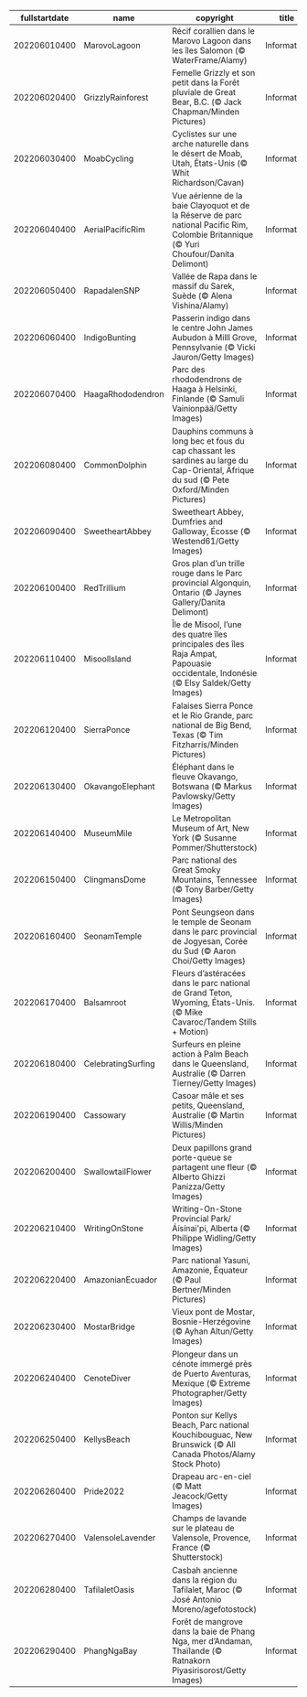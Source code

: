 |fullstartdate|name|copyright|title|image|
|--|--|--|--|--|
202206010400|MarovoLagoon|Récif corallien dans le Marovo Lagoon dans les îles Salomon (© WaterFrame/Alamy)|Information|![](/fr-CA/2022/06/202206010400MarovoLagoon.jpg)|
202206020400|GrizzlyRainforest|Femelle Grizzly et son petit dans la Forêt pluviale de Great Bear, B.C. (© Jack Chapman/Minden Pictures)|Information|![](/fr-CA/2022/06/202206020400GrizzlyRainforest.jpg)|
202206030400|MoabCycling|Cyclistes sur une arche naturelle dans le désert de Moab, Utah, États-Unis (© Whit Richardson/Cavan)|Information|![](/fr-CA/2022/06/202206030400MoabCycling.jpg)|
202206040400|AerialPacificRim|Vue aérienne de la baie Clayoquot et de la Réserve de parc national Pacific Rim, Colombie Britannique (© Yuri Choufour/Danita Delimont)|Information|![](/fr-CA/2022/06/202206040400AerialPacificRim.jpg)|
202206050400|RapadalenSNP|Vallée de Rapa dans le massif du Sarek, Suède (© Alena Vishina/Alamy)|Information|![](/fr-CA/2022/06/202206050400RapadalenSNP.jpg)|
202206060400|IndigoBunting|Passerin indigo dans le centre John James Aubudon à Milll Grove, Pennsylvanie (© Vicki Jauron/Getty Images)|Information|![](/fr-CA/2022/06/202206060400IndigoBunting.jpg)|
202206070400|HaagaRhododendron|Parc des rhododendrons de Haaga à Helsinki, Finlande (© Samuli Vainionpää/Getty Images)|Information|![](/fr-CA/2022/06/202206070400HaagaRhododendron.jpg)|
202206080400|CommonDolphin|Dauphins communs à long bec et fous du cap chassant les sardines au large du Cap-Oriental, Afrique du sud (© Pete Oxford/Minden Pictures)|Information|![](/fr-CA/2022/06/202206080400CommonDolphin.jpg)|
202206090400|SweetheartAbbey|Sweetheart Abbey, Dumfries and Galloway, Écosse (© Westend61/Getty Images)|Information|![](/fr-CA/2022/06/202206090400SweetheartAbbey.jpg)|
202206100400|RedTrillium|Gros plan d’un trille rouge dans le Parc provincial Algonquin, Ontario (© Jaynes Gallery/Danita Delimont)|Information|![](/fr-CA/2022/06/202206100400RedTrillium.jpg)|
202206110400|MisoolIsland|Île de Misool, l’une des quatre îles principales des îles Raja Ampat, Papouasie occidentale, Indonésie (© Elsy Saldek/Getty Images)|Information|![](/fr-CA/2022/06/202206110400MisoolIsland.jpg)|
202206120400|SierraPonce|Falaises Sierra Ponce et le Rio Grande, parc national de Big Bend, Texas (© Tim Fitzharris/Minden Pictures)|Information|![](/fr-CA/2022/06/202206120400SierraPonce.jpg)|
202206130400|OkavangoElephant|Éléphant dans le fleuve Okavango, Botswana (© Markus Pavlowsky/Getty Images)|Information|![](/fr-CA/2022/06/202206130400OkavangoElephant.jpg)|
202206140400|MuseumMile|Le Metropolitan Museum of Art, New York (© Susanne Pommer/Shutterstock)|Information|![](/fr-CA/2022/06/202206140400MuseumMile.jpg)|
202206150400|ClingmansDome|Parc national des Great Smoky Mountains, Tennessee (© Tony Barber/Getty Images)|Information|![](/fr-CA/2022/06/202206150400ClingmansDome.jpg)|
202206160400|SeonamTemple|Pont Seungseon dans le temple de Seonam dans le parc provincial de Jogyesan, Corée du Sud (© Aaron Choi/Getty Images)|Information|![](/fr-CA/2022/06/202206160400SeonamTemple.jpg)|
202206170400|Balsamroot|Fleurs d’astéracées dans le parc national de Grand Teton, Wyoming, États-Unis. (© Mike Cavaroc/Tandem Stills + Motion)|Information|![](/fr-CA/2022/06/202206170400Balsamroot.jpg)|
202206180400|CelebratingSurfing|Surfeurs en pleine action à Palm Beach dans le Queensland, Australie (© Darren Tierney/Getty Images)|Information|![](/fr-CA/2022/06/202206180400CelebratingSurfing.jpg)|
202206190400|Cassowary|Casoar mâle et ses petits, Queensland, Australie (© Martin Willis/Minden Pictures)|Information|![](/fr-CA/2022/06/202206190400Cassowary.jpg)|
202206200400|SwallowtailFlower|Deux papillons grand porte-queue se partagent une fleur (© Alberto Ghizzi Panizza/Getty Images)|Information|![](/fr-CA/2022/06/202206200400SwallowtailFlower.jpg)|
202206210400|WritingOnStone|Writing-On-Stone Provincial Park/Áísínai'pi, Alberta (© Philippe Widling/Getty Images)|Information|![](/fr-CA/2022/06/202206210400WritingOnStone.jpg)|
202206220400|AmazonianEcuador|Parc national Yasuni, Amazonie, Équateur (© Paul Bertner/Minden Pictures)|Information|![](/fr-CA/2022/06/202206220400AmazonianEcuador.jpg)|
202206230400|MostarBridge|Vieux pont de Mostar, Bosnie-Herzégovine (© Ayhan Altun/Getty Images)|Information|![](/fr-CA/2022/06/202206230400MostarBridge.jpg)|
202206240400|CenoteDiver|Plongeur dans un cénote immergé près de Puerto Aventuras, Mexique (© Extreme Photographer/Getty Images)|Information|![](/fr-CA/2022/06/202206240400CenoteDiver.jpg)|
202206250400|KellysBeach|Ponton sur Kellys Beach, Parc national Kouchibouguac, New Brunswick (© All Canada Photos/Alamy Stock Photo)|Information|![](/fr-CA/2022/06/202206250400KellysBeach.jpg)|
202206260400|Pride2022|Drapeau arc-en-ciel (© Matt Jeacock/Getty Images)|Information|![](/fr-CA/2022/06/202206260400Pride2022.jpg)|
202206270400|ValensoleLavender|Champs de lavande sur le plateau de Valensole, Provence, France (© Shutterstock)|Information|![](/fr-CA/2022/06/202206270400ValensoleLavender.jpg)|
202206280400|TafilaletOasis|Casbah ancienne dans la région du Tafilalet, Maroc (© José Antonio Moreno/agefotostock)|Information|![](/fr-CA/2022/06/202206280400TafilaletOasis.jpg)|
202206290400|PhangNgaBay|Forêt de mangrove dans la baie de Phang Nga, mer d’Andaman, Thaïlande (© Ratnakorn Piyasirisorost/Getty Images)|Information|![](/fr-CA/2022/06/202206290400PhangNgaBay.jpg)|
